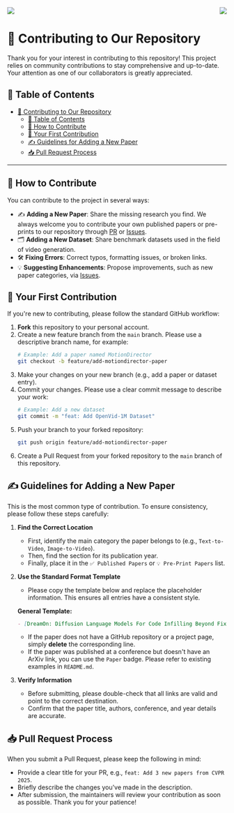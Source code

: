 <div style="display: flex; justify-content: space-between;">
  <a href="README.md"><img src="https://img.shields.io/badge/homepage-red?style=for-the-badge" /></a>
  <a href="CONTRIBUTING_CN.md"><img src="https://img.shields.io/badge/简体中文-blue?style=for-the-badge" /></a>
</div>


# 🤝 Contributing to Our Repository

Thank you for your interest in contributing to this repository! This project relies on community contributions to stay comprehensive and up-to-date. Your attention as one of our collaborators is greatly appreciated.

## 📖 Table of Contents

- [🤝 Contributing to Our Repository](#-contributing-to-our-repository)
  - [📖 Table of Contents](#-table-of-contents)
  - [📝 How to Contribute](#-how-to-contribute)
  - [🚀 Your First Contribution](#-your-first-contribution)
  - [✍️ Guidelines for Adding a New Paper](#️-guidelines-for-adding-a-new-paper)
  - [📥 Pull Request Process](#-pull-request-process)

---

## 📝 How to Contribute

You can contribute to the project in several ways:

* ✍️ **Adding a New Paper**: Share the missing research you find. We always welcome you to contribute your own published papers or pre-prints to our repository through [PR](https://github.com/QuenithAI/Diffusion-Large-Language-Models-Paper-List/pulls) or [Issues](https://github.com/QuenithAI/Diffusion-Large-Language-Models-Paper-List/issues).
* 🗂️ **Adding a New Dataset**: Share benchmark datasets used in the field of video generation.
* 🛠️ **Fixing Errors**: Correct typos, formatting issues, or broken links.
* 💡 **Suggesting Enhancements**: Propose improvements, such as new paper categories, via [Issues](https://github.com/QuenithAI/Diffusion-Large-Language-Models-Paper-List/issues).

## 🚀 Your First Contribution

If you're new to contributing, please follow the standard GitHub workflow:

1.  **Fork** this repository to your personal account.
2.  Create a new feature branch from the `main` branch. Please use a descriptive branch name, for example:
    ```bash
    # Example: Add a paper named MotionDirector
    git checkout -b feature/add-motiondirector-paper
    ```
3.  Make your changes on your new branch (e.g., add a paper or dataset entry).
4.  Commit your changes. Please use a clear commit message to describe your work:
    ```bash
    # Example: Add a new dataset
    git commit -m "feat: Add OpenVid-1M Dataset"
    ```
5.  Push your branch to your forked repository:
    ```bash
    git push origin feature/add-motiondirector-paper
    ```
6.  Create a Pull Request from your forked repository to the `main` branch of this repository.

## ✍️ Guidelines for Adding a New Paper

This is the most common type of contribution. To ensure consistency, please follow these steps carefully:

1.  **Find the Correct Location**
    * First, identify the main category the paper belongs to (e.g., `Text-to-Video`, `Image-to-Video`).
    * Then, find the section for its publication year.
    * Finally, place it in the `✅ Published Papers` or `💡 Pre-Print Papers` list.

2.  **Use the Standard Format Template**
    * Please copy the template below and replace the placeholder information. This ensures all entries have a consistent style.

    **General Template:**
    ```markdown
    - [DreamOn: Diffusion Language Models For Code Infilling Beyond Fixed-Size Canvas](https://hkunlp.github.io/blog/2025/dreamon/) [![GitHub Stars](https://img.shields.io/github/stars/DreamLM/DreamOn?style=social)](https://github.com/DreamLM/DreamOn)   [![Project Page](https://img.shields.io/badge/Project-Page-blue?logo=website)](https://hkunlp.github.io/blog/2025/dreamon/) [![Huggingface Face](https://img.shields.io/badge/Hugging-Face-orange?logo=website)](https://huggingface.co/Dream-org/DreamOn-v0-7B)
    ```
    * If the paper does not have a GitHub repository or a project page, simply **delete** the corresponding line.
    * If the paper was published at a conference but doesn't have an ArXiv link, you can use the `Paper` badge. Please refer to existing examples in `README.md`.

3.  **Verify Information**
    * Before submitting, please double-check that all links are valid and point to the correct destination.
    * Confirm that the paper title, authors, conference, and year details are accurate.

## 📥 Pull Request Process

When you submit a Pull Request, please keep the following in mind:

* Provide a clear title for your PR, e.g., `feat: Add 3 new papers from CVPR 2025`.
* Briefly describe the changes you've made in the description.
* After submission, the maintainers will review your contribution as soon as possible. Thank you for your patience!